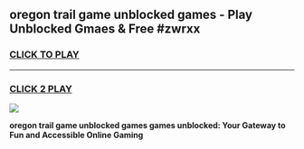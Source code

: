 
## oregon trail game unblocked games - Play Unblocked Gmaes & Free #zwrxx
<h3>
<a href="https://news.freeplayer.one?title=oregon_trail_game_unblocked_games&ref=03M">CLICK TO PLAY</a></h3>
<hr>

<h3>
<a href="https://news.freeplayer.one?title=oregon_trail_game_unblocked_games&ref=03M">CLICK 2 PLAY</a>
  
</h3>

<a href="https://news.freeplayer.one?title=oregon_trail_game_unblocked_games&ref=03M"><img src="https://clearcache.store/games.png"></a>


**oregon trail game unblocked games games unblocked: Your Gateway to Fun and Accessible Online Gaming**

